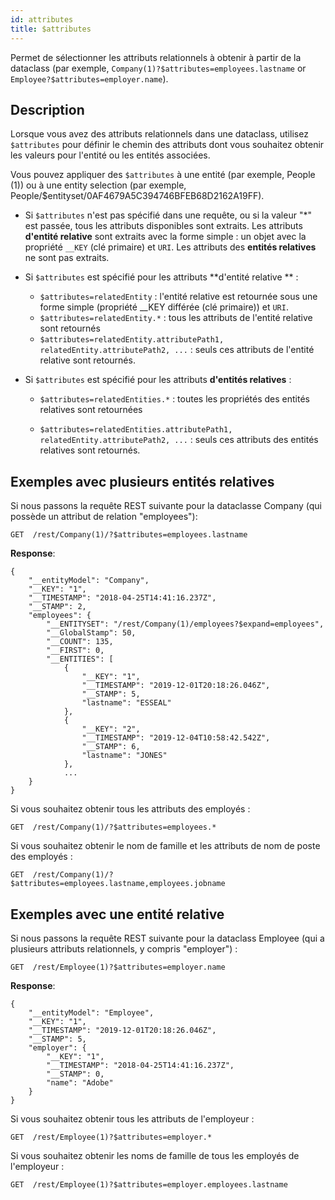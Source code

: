 ```yaml
---
id: attributes
title: $attributes
---
```


Permet de sélectionner les attributs relationnels à obtenir à partir de la dataclass (par exemple, `Company(1)?$attributes=employees.lastname` or `Employee?$attributes=employer.name`).

## Description

Lorsque vous avez des attributs relationnels dans une dataclass, utilisez `$attributes` pour définir le chemin des attributs dont vous souhaitez obtenir les valeurs pour l'entité ou les entités associées.

Vous pouvez appliquer des `$attributes` à une entité (par exemple, People (1)) ou à une entity selection (par exemple, People/$entityset/0AF4679A5C394746BFEB68D2162A19FF).

- Si `$attributes` n'est pas spécifié dans une requête, ou si la valeur "\*" est passée, tous les attributs disponibles sont extraits. Les attributs **d'entité relative** sont extraits avec la forme simple : un objet avec la propriété `__KEY` (clé primaire) et `URI`. Les attributs des **entités relatives** ne sont pas extraits.

- Si `$attributes` est spécifié pour les attributs \*\*d'entité relative \*\* :
  - `$attributes=relatedEntity` : l'entité relative est retournée sous une forme simple (propriété __KEY différée (clé primaire)) et `URI`.
  - `$attributes=relatedEntity.*` : tous les attributs de l'entité relative sont retournés
  - `$attributes=relatedEntity.attributePath1, relatedEntity.attributePath2, ...` : seuls ces attributs de l'entité relative sont retournés.

- Si `$attributes` est spécifié pour les attributs **d'entités relatives** :
  - `$attributes=relatedEntities.*` : toutes les propriétés des entités relatives sont retournées

  - `$attributes=relatedEntities.attributePath1, relatedEntity.attributePath2, ...` : seuls ces attributs des entités relatives sont retournés.

## Exemples avec plusieurs entités relatives

Si nous passons la requête REST suivante pour la dataclasse Company (qui possède un attribut de relation "employees"):

`GET  /rest/Company(1)/?$attributes=employees.lastname`

**Response**:

```
{
    "__entityModel": "Company",
    "__KEY": "1",  
    "__TIMESTAMP": "2018-04-25T14:41:16.237Z",
    "__STAMP": 2,
    "employees": {
		"__ENTITYSET": "/rest/Company(1)/employees?$expand=employees",
		"__GlobalStamp": 50,
		"__COUNT": 135,
		"__FIRST": 0,
		"__ENTITIES": [
			{
				"__KEY": "1",
				"__TIMESTAMP": "2019-12-01T20:18:26.046Z",
				"__STAMP": 5,
				"lastname": "ESSEAL"
			},
			{
				"__KEY": "2",
				"__TIMESTAMP": "2019-12-04T10:58:42.542Z",
				"__STAMP": 6,
				"lastname": "JONES"
			},
			...
    }
}
```

Si vous souhaitez obtenir tous les attributs des employés :

`GET  /rest/Company(1)/?$attributes=employees.*`

Si vous souhaitez obtenir le nom de famille et les attributs de nom de poste des employés :

`GET  /rest/Company(1)/?$attributes=employees.lastname,employees.jobname`

## Exemples avec une entité relative

Si nous passons la requête REST suivante pour la dataclass Employee (qui a plusieurs attributs relationnels, y compris "employer") :

`GET  /rest/Employee(1)?$attributes=employer.name`

**Response**:

```
{
	"__entityModel": "Employee",
	"__KEY": "1",
	"__TIMESTAMP": "2019-12-01T20:18:26.046Z",
	"__STAMP": 5,
	"employer": {
		"__KEY": "1",
		"__TIMESTAMP": "2018-04-25T14:41:16.237Z",
		"__STAMP": 0,
		"name": "Adobe"
	}
}
```

Si vous souhaitez obtenir tous les attributs de l'employeur :

`GET  /rest/Employee(1)?$attributes=employer.*`

Si vous souhaitez obtenir les noms de famille de tous les employés de l'employeur :

`GET  /rest/Employee(1)?$attributes=employer.employees.lastname`
